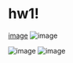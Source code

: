 # hw1!
[image](https://user-images.githubusercontent.com/105603303/222914008-bb531f79-055a-4891-b52c-f8cc9bb9ca45.png)
![image](https://user-images.githubusercontent.com/105603303/222914037-dc4c19d5-1240-45e5-a4a6-4cdf19387291.png)

![image](https://user-images.githubusercontent.com/105603303/222914069-325ee2fd-2105-4589-a50c-dd7d922f7253.png)
![image](https://user-images.githubusercontent.com/105603303/222914093-34673100-c9a2-4703-8943-6b2e880e56c6.png)

